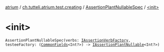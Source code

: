 [atrium](../../index.md) / [ch.tutteli.atrium.test.creating](../index.md) / [AssertionPlantNullableSpec](index.md) / [&lt;init&gt;](.)

# &lt;init&gt;

`AssertionPlantNullableSpec(verbs: `[`IAssertionVerbFactory`](../../ch.tutteli.atrium.test/-i-assertion-verb-factory/index.md)`, testeeFactory: (`[`CommonFields`](../../ch.tutteli.atrium.creating/-i-assertion-plant-with-common-fields/-common-fields/index.md)`<Int?>) -> `[`IAssertionPlantNullable`](../../ch.tutteli.atrium.creating/-i-assertion-plant-nullable/index.md)`<Int?>)`
